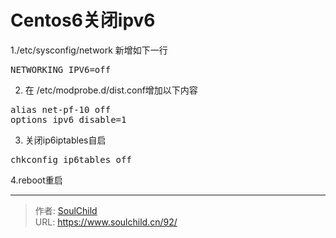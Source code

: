 # Centos6关闭ipv6

<!--more-->
1./etc/sysconfig/network 新增如下一行
<pre class="prettyprint linenums" >
NETWORKING_IPV6=off
</pre>
2. 在 /etc/modprobe.d/dist.conf增加以下内容
<pre class="prettyprint linenums" >
alias net-pf-10 off
options ipv6 disable=1
</pre>
3. 关闭ip6iptables自启
<pre class="prettyprint linenums" >
chkconfig ip6tables off
</pre>
4.reboot重启


---

> 作者: [SoulChild](https://www.soulchild.cn)  
> URL: https://www.soulchild.cn/92/  

